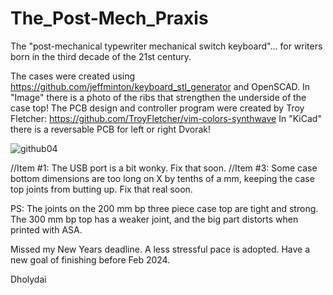 # The_Post-Mech_Praxis
The "post-mechanical typewriter mechanical switch keyboard"... for writers born in the third decade of the 21st century.

The cases were created using https://github.com/jeffminton/keyboard_stl_generator and OpenSCAD. In "Image" there is a photo of the ribs that strengthen the underside of the case top! 
The PCB design and controller program were created by Troy Fletcher: https://github.com/TroyFletcher/vim-colors-synthwave In "KiCad" there is a reversable PCB for left or right Dvorak!

![github04](https://github.com/Dholydai/The_Post-Mech_Praxis/assets/116427384/bbc85ebf-d19a-4377-850c-0e069c4c6171)

//Item #1: The USB port is a bit wonky. Fix that soon.
//Item #3: Some case bottom dimensions are too long on X by tenths of a mm, keeping the case top joints from butting up. Fix that real soon.

PS: The joints on the 200 mm bp three piece case top are tight and strong. The 300 mm bp top has a weaker joint, and the big part distorts when printed with ASA.

Missed my New Years deadline. A less stressful pace is adopted. Have a new goal of finishing before Feb 2024.

Dholydai
